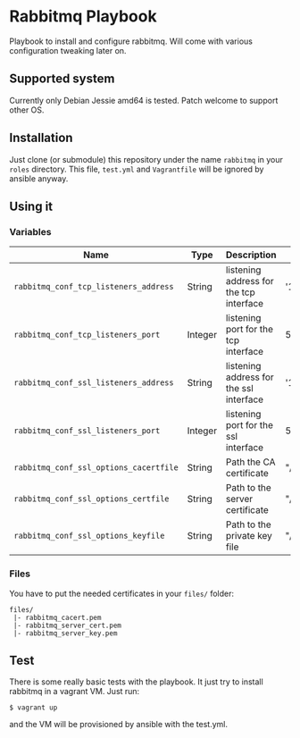 # Rabbitmq Playbook

Playbook to install and configure rabbitmq. Will come with various
configuration tweaking later on.

## Supported system

Currently only Debian Jessie amd64 is tested. Patch welcome to support other
OS.

## Installation

Just clone (or submodule) this repository under the name `rabbitmq` in your
`roles` directory. This file, `test.yml` and `Vagrantfile` will be ignored by
ansible anyway.

## Using it

### Variables


|Name|Type|Description|Default|
|----|----|-----------|-------|
`rabbitmq_conf_tcp_listeners_address`|String|listening address for the tcp interface|'127.0.0.1'
`rabbitmq_conf_tcp_listeners_port`|Integer|listening port for the tcp interface|5672
`rabbitmq_conf_ssl_listeners_address`|String|listening address for the ssl interface|'127.0.0.1'
`rabbitmq_conf_ssl_listeners_port`|Integer|listening port for the ssl interface|5671
`rabbitmq_conf_ssl_options_cacertfile`|String|Path the CA certificate|"/etc/rabbitmq/ssl/cacert.pem"
`rabbitmq_conf_ssl_options_certfile`|String|Path to the server certificate|"/etc/rabbitmq/ssl/server_cert.pem"
`rabbitmq_conf_ssl_options_keyfile`|String|Path to the private key file|"/etc/rabbitmq/ssl/server_key.pem"

### Files

You have to put the needed certificates in your `files/` folder:

    files/
     |- rabbitmq_cacert.pem
     |- rabbitmq_server_cert.pem
     |- rabbitmq_server_key.pem

## Test

There is some really basic tests with the playbook. It just try to install
rabbitmq in a vagrant VM. Just run:

    $ vagrant up

and the VM will be provisioned by ansible with the test.yml.
